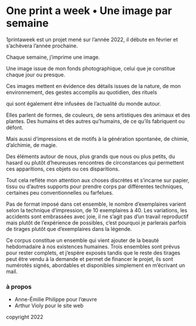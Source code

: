 # One print a week • Une image par semaine

1printaweek est un projet mené sur l’année 2022, il débute en février et s’achèvera l’année prochaine.

Chaque semaine, j’imprime une image.

Une image issue de mon fonds photographique, celui que je constitue chaque jour ou presque.

Ces images mettent en évidence des détails issues de la nature, de mon environnement, des gestes accomplis au quotidien, des rituels

qui sont également être infusées de l’actualité du monde autour.

Elles parlent de formes, de couleurs, de sens artistiques des animaux et des plantes. Des humains et des autres qu’humains, de ce
qu’ils fabriquent ou défont.

Mais aussi d’impressions et de motifs à la génération spontanée, de chimie, d’alchimie, de magie.

Des éléments autour de nous, plus grands que nous ou plus petits, du hasard ou plutôt d’heureuses rencontres de circonstances qui
permettent ces apparitions, ces objets ou ces disparitions.

Tout cela reflète mon attention aux choses discrètes et s’incarne sur papier, tissu ou d’autres supports pour prendre corps par
différentes techniques, certaines peu conventionnelles ou farfelues.

Pas de format imposé dans cet ensemble, le nombre d’exemplaires varient selon la technique d’impression, de 10 exemplaires à 40.
Les variations, les accidents sont embrassées avec joie, il ne s’agit pas d’un travail reproductif mais plutôt de l’expérience de possibles,
c’est pourquoi je parlerais parfois de tirages plutôt que d’exemplaires dans la légende.

Ce corpus constitue un ensemble qui vient ajouter de la beauté hebdomadaire à nos existences humaines.
Trois ensembles sont prévus pour rester complets, et j’espère exposés tandis que le reste des tirages peut être vendu à la demande et
permet de financer le projet, ils sont numérotés signés, abordables et disponibles simplement en m’écrivant un mail.

### à propos

- Anne-Émilie Philippe pour l’œuvre
- Arthur Violy pour le site web

copyright 2022